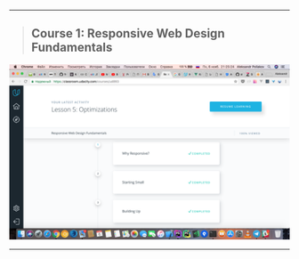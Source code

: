 --------------------

>## Course 1: Responsive Web Design Fundamentals
![Task_4](/img/Course_4.1.png)

--------------------
